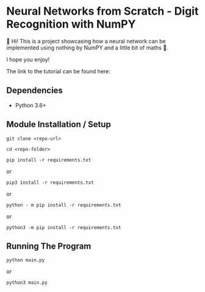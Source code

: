 # Neural Networks from Scratch - Digit Recognition with NumPY

🧠 Hi! This is a project showcasing how a neural network can be implemented using nothing by NumPY and a little bit of maths 📐.

I hope you enjoy!

The link to the tutorial can be found here:



## Dependencies

- Python 3.6+

## Module Installation / Setup

```git clone <repo-url>```

```cd <repo-folder>```

```pip install -r requirements.txt```

or

```pip3 install -r requirements.txt```

or

```python - m pip install -r requirements.txt```

or

```python3 -m pip install -r requirements.txt```

## Running The Program

```python main.py```

or

```python3 main.py```
